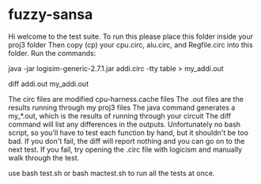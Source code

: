 fuzzy-sansa
===========

Hi welcome to the test suite.
To run this please place this folder inside your proj3 folder
Then copy (cp) your cpu.circ, alu.circ, and Regfile.circ into this folder.
Run the commands: 

java -jar logisim-generic-2.7.1.jar addi.circ -tty table > my_addi.out

diff addi.out my_addi.out

The circ files are modified cpu-harness.cache files
The .out files are the results running through my proj3 files
The java command generates a my_*.out, which is the results of running through your circuit
The diff command will list any differences in the outputs.
Unfortunately no bash script, so you'll have to test each function by hand, but it shouldn't be too bad.
If you don't fail, the diff will report nothing and you can go on to the next test.
If you fail, try opening the .circ file with logicism and manually walk through the test.

use bash test.sh or bash mactest.sh to run all the tests at once.
